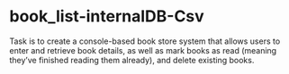 # book_list-internalDB-Csv

Task is to create a console-based book store system that allows users to enter and retrieve book details,
 as well as mark books as read (meaning they’ve finished reading them already), and delete existing books.
